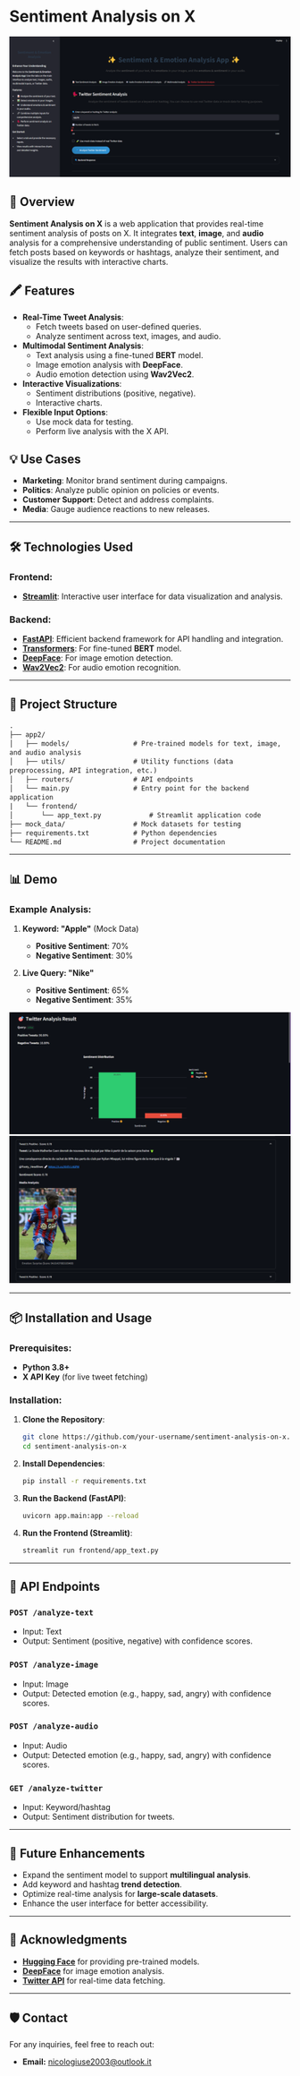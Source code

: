 # Sentiment Analysis on X

![Project Demo](demoscreen.png)

## 🚀 Overview
**Sentiment Analysis on X** is a web application that provides real-time sentiment analysis of posts on X. It integrates **text**, **image**, and **audio** analysis for a comprehensive understanding of public sentiment. Users can fetch posts based on keywords or hashtags, analyze their sentiment, and visualize the results with interactive charts.

## 🖍️ Features
- **Real-Time Tweet Analysis**:
  - Fetch tweets based on user-defined queries.
  - Analyze sentiment across text, images, and audio.
- **Multimodal Sentiment Analysis**:
  - Text analysis using a fine-tuned **BERT** model.
  - Image emotion analysis with **DeepFace**.
  - Audio emotion detection using **Wav2Vec2**.
- **Interactive Visualizations**:
  - Sentiment distributions (positive, negative).
  - Interactive charts.
- **Flexible Input Options**:
  - Use mock data for testing.
  - Perform live analysis with the X API.

## 💡 Use Cases
- **Marketing**: Monitor brand sentiment during campaigns.
- **Politics**: Analyze public opinion on policies or events.
- **Customer Support**: Detect and address complaints.
- **Media**: Gauge audience reactions to new releases.

---

## 🛠️ Technologies Used
### Frontend:
- **[Streamlit](https://streamlit.io/)**: Interactive user interface for data visualization and analysis.

### Backend:
- **[FastAPI](https://fastapi.tiangolo.com/)**: Efficient backend framework for API handling and integration.
- **[Transformers](https://huggingface.co/transformers)**: For fine-tuned **BERT** model.
- **[DeepFace](https://github.com/serengil/deepface)**: For image emotion detection.
- **[Wav2Vec2](https://huggingface.co/models)**: For audio emotion recognition.

---

## 📂 Project Structure
```plaintext
.
├── app2/
│   ├── models/                # Pre-trained models for text, image, and audio analysis
│   ├── utils/                 # Utility functions (data preprocessing, API integration, etc.)
│   ├── routers/               # API endpoints
│   └── main.py                # Entry point for the backend application
|   └── frontend/
│       └── app_text.py            # Streamlit application code
├── mock_data/                 # Mock datasets for testing
├── requirements.txt           # Python dependencies
└── README.md                  # Project documentation
```

---

## 📊 Demo
### Example Analysis:
1. **Keyword: "Apple"** (Mock Data)
   - **Positive Sentiment**: 70%
   - **Negative Sentiment**: 30%

2. **Live Query: "Nike"**
   - **Positive Sentiment**: 65%
   - **Negative Sentiment**: 35%

![Demo Screenshot](demoscreen2.png)
![Demo Screenshot](demoscreen3.png)

---

## 📦 Installation and Usage
### Prerequisites:
- **Python 3.8+**
- **X API Key** (for live tweet fetching)

### Installation:
1. **Clone the Repository**:
   ```bash
   git clone https://github.com/your-username/sentiment-analysis-on-x.git
   cd sentiment-analysis-on-x
   ```

2. **Install Dependencies**:
   ```bash
   pip install -r requirements.txt
   ```

3. **Run the Backend (FastAPI)**:
   ```bash
   uvicorn app.main:app --reload
   ```

4. **Run the Frontend (Streamlit)**:
   ```bash
   streamlit run frontend/app_text.py
   ```

---

## 🚧 API Endpoints
### **`POST /analyze-text`**
- Input: Text
- Output: Sentiment (positive, negative) with confidence scores.

### **`POST /analyze-image`**
- Input: Image
- Output: Detected emotion (e.g., happy, sad, angry) with confidence scores.

### **`POST /analyze-audio`**
- Input: Audio
- Output: Detected emotion (e.g., happy, sad, angry) with confidence scores.

### **`GET /analyze-twitter`**
- Input: Keyword/hashtag
- Output: Sentiment distribution for tweets.

---

## 🔄 Future Enhancements
- Expand the sentiment model to support **multilingual analysis**.
- Add keyword and hashtag **trend detection**.
- Optimize real-time analysis for **large-scale datasets**.
- Enhance the user interface for better accessibility.

---

## 🙏 Acknowledgments
- **[Hugging Face](https://huggingface.co/)** for providing pre-trained models.
- **[DeepFace](https://github.com/serengil/deepface)** for image emotion analysis.
- **[Twitter API](https://developer.twitter.com/)** for real-time data fetching.

---

## 🛡️ Contact
For any inquiries, feel free to reach out:
- **Email:** nicologiuse2003@outlook.it

